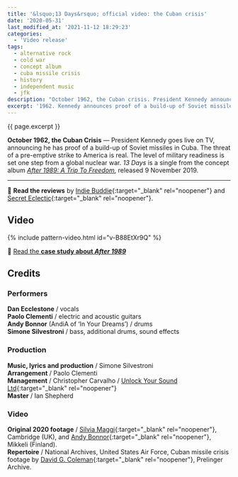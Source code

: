 ```yaml
---
title: '&lsquo;13 Days&rsquo; official video: the Cuban crisis'
date: '2020-05-31'
last_modified_at: '2021-11-12 18:29:23'
categories:
  - 'Video release'
tags:
  - alternative rock
  - cold war
  - concept album
  - cuba missile crisis
  - history
  - independent music
  - jfk
description: "October 1962, the Cuban crisis. President Kennedy announces proof of a build-up of Soviet missiles on the island. The world is one step from nuclear war."
excerpt: '1962. Kennedy announces proof of a build-up of Soviet missiles in Cuba. The world is one step from nuclear war.'
---
```

<p class="lead">{{ page.excerpt }}</p>

**October 1962, the Cuban Crisis** — President Kennedy goes live on TV, announcing he has proof of a build-up of Soviet missiles in Cuba. The threat of a pre-emptive strike to America is real. The level of military readiness is set one step from a global nuclear war. _13 Days_ is a single from the concept album [_After 1989: A Trip To Freedom_](/work/original/productions/after-1989/), released 9 November 2019.

---

🔗 **Read the reviews** by [Indie Buddie](http://www.indiebuddie.com/indie-quick-picks-41/){:target="_blank" rel="noopener"} and [Secret Eclectic](https://secreteclectic.com/2020/08/02/minutes-to-midnight-13-days/){:target="_blank" rel="noopener"}.

## Video

{% include pattern-video.html id="v-B88EtXr9Q" %}

<p class="detached text-uppercase fs-5">🔗 <a href="/work/original-music-productions/after-1989/">Read the <strong class="m2m-letter-spacing-w1">case study about <em>After 1989</em></strong></a></p>

## Credits

### Performers

**Dan Ecclestone** / vocals  
**Paolo Clementi** / electric and acoustic guitars  
**Andy Bonnor** (AndiA of ‘In Your Dreams’) / drums  
**Simone Silvestroni** / bass, additional drums, sound effects  

### Production

**Music, lyrics and production** / Simone Silvestroni  
**Arrangement** / Paolo Clementi  
**Management** / Christopher Carvalho / [Unlock Your Sound Ltd](https://unlockyoursound.com/){:target="_blank" rel="noopener"}  
**Master** / Ian Shepherd  

### Video

**Original 2020 footage** / [Silvia Maggi](https://silviamaggidesign.com/){:target="_blank" rel="noopener"}, Cambridge (UK), and [Andy Bonnor](https://linktr.ee/Andia){:target="_blank" rel="noopener"}, Mikkeli (Finland).  
**Repertoire** / National Archives, United States Air Force, Cuban missile crisis footage by [David G. Coleman](https://historyinpieces.com/){:target="_blank" rel="noopener"}, Prelinger Archive.

